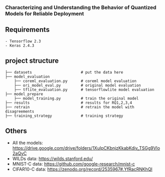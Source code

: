 ### Characterizing and Understanding the Behavior of Quantized Models for Reliable Deployment

## Requirements
    - Tensorflow 2.3
    - Keras 2.4.3

## project structure
```
├── datasets                      # put the data here
├── model_evaluation              
    ├── coreml_evaluation.py      # coreml model evaluation
    ├── ori_model_eval.py         # original model evaluation
    ├── tflite_evaluation.py      # tensorflowlite model evaluation
├── model_prepare     
    ├── model_training.py         # train the original model
├── results                       # results for RQ1,2,3,4
├── retrain                       # retrain the model with disagreements
├── training_strategy             # training strategy
```

## Others
- All the models: https://drive.google.com/drive/folders/1XuIpCKbnjzKkabKdiv_TSGg9Vlo2aQyC
- WILDs data: https://wilds.stanford.edu/
- MNIST-C data: https://github.com/google-research/mnist-c
- CIFAR10-C data: https://zenodo.org/record/2535967#.YfRacRNKhQI

